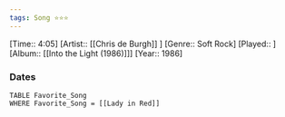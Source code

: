 ```yaml
---
tags: Song ⭐⭐⭐ 
---
```

[Time:: 4:05]
[Artist:: [[Chris de Burgh]] ]
[Genre:: Soft Rock]
[Played:: ]
[Album:: [[Into the Light (1986)]]]
[Year:: 1986]
### Dates
````dataview
TABLE Favorite_Song
WHERE Favorite_Song = [[Lady in Red]]
````